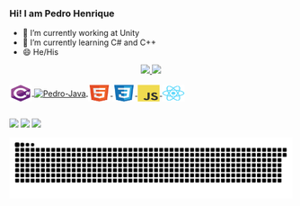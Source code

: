 ### Hi! I am Pedro Henrique


- 🔭 I’m currently working at Unity
- 🌱 I’m currently learning C# and C++
- 😄 He/His

<div align="center">
  <a href="https://github.com/PHSdeM">
  <img height="160em" src="https://github-readme-stats.vercel.app/api?username=PHSdeM&show_icons=true&theme=outrun&include_all_commits=true&count_private=true"/>
  <img height="160em" src="https://github-readme-stats.vercel.app/api/top-langs/?username=PHSdeM&layout=compact&langs_count=7&theme=dark"/>
</div>

<div style="display: inline_block"><br>
  <img align="center" alt="Pedro-Csharp" height="30" width="40" src="https://raw.githubusercontent.com/devicons/devicon/master/icons/csharp/csharp-original.svg">
  <img align="center" alt="Pedro-Java" height="30" width="40" src="https://raw.githubusercontent.com/jmnote/z-icons/master/svg/java.svg">
  <img align="center" alt="Pedro-HTML" height="30" width="40" src="https://github.com/devicons/devicon/blob/master/icons/html5/html5-original.svg">
  <img align="center" alt="Pedro-CSS" height="30" width="40" src="https://github.com/devicons/devicon/blob/master/icons/css3/css3-original.svg">
  <img align="center" alt="Pedro-JS" height="30" width="40" src="https://github.com/devicons/devicon/blob/master/icons/javascript/javascript-original.svg">
  <img align="center" alt="Pedro-ReactJS" height="30" width="40" src="https://github.com/devicons/devicon/blob/master/icons/react/react-original.svg">
</div>
  
   ##
 
<div> 
  <a href="https://www.instagram.com/phsdem" target="_blank"><img src="https://img.shields.io/badge/-Instagram-%23E4405F?style=for-the-badge&logo=instagram&logoColor=white" target="_blank"></a> 
  <a href = "mailto:pedrohsantosdemoura@gmail.com"><img src="https://img.shields.io/badge/-Gmail-%23333?style=for-the-badge&logo=gmail&logoColor=white" target="_blank"></a>
  <a href="https://www.linkedin.com/in/pedro-henrique-381a53210" target="_blank"><img src="https://img.shields.io/badge/-LinkedIn-%230077B5?style=for-the-badge&logo=linkedin&logoColor=white" target="_blank"></a> 
 
 ![Snake animation](https://github.com/PHSdeM/PHSdeM/blob/output/github-contribution-grid-snake.svg)
 
</div>
